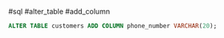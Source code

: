 
#sql #alter_table #add_column

~~~sql 
ALTER TABLE customers ADD COLUMN phone_number VARCHAR(20);


~~~